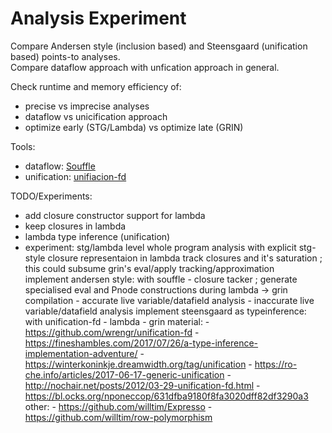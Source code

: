 # Analysis Experiment

Compare Andersen style (inclusion based) and Steensgaard (unification based) points-to analyses.  
Compare dataflow approach with unfication approach in general.  

Check runtime and memory efficiency of:
  - precise vs imprecise analyses
  - dataflow vs unicification approach
  - optimize early (STG/Lambda) vs optimize late (GRIN)

Tools:
  - dataflow: [Souffle](https://github.com/souffle-lang/souffle)
  - unification: [unifiacion-fd](https://github.com/wrengr/unification-fd)

TODO/Experiments:
  - add closure constructor support for lambda
  - keep closures in lambda
  - lambda type inference (unification)
  - experiment: stg/lambda level whole program analysis
      with explicit stg-style closure representaion in lambda track closures and it's saturation ; this could subsume grin's eval/apply tracking/approximation  
      implement andersen style: with souffle
        - closure tacker ; generate specialised eval and Pnode constructions during lambda -> grin compilation
        - accurate live variable/datafield analysis
        - inaccurate live variable/datafield analysis
      implement steensgaard as typeinference: with unification-fd
        - lambda
        - grin
      material:
        - https://github.com/wrengr/unification-fd
        - https://fineshambles.com/2017/07/26/a-type-inference-implementation-adventure/
        - https://winterkoninkje.dreamwidth.org/tag/unification
        - https://ro-che.info/articles/2017-06-17-generic-unification
        - http://nochair.net/posts/2012/03-29-unification-fd.html
        - https://bl.ocks.org/nponeccop/631dfba9180f8fa3020dff82df3290a3
      other:
        - https://github.com/willtim/Expresso
        - https://github.com/willtim/row-polymorphism
